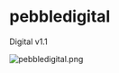 # pebbledigital
Digital v1.1

![pebbledigital.png](http://www.edwarddam.com/images/pebbledigital.png)
